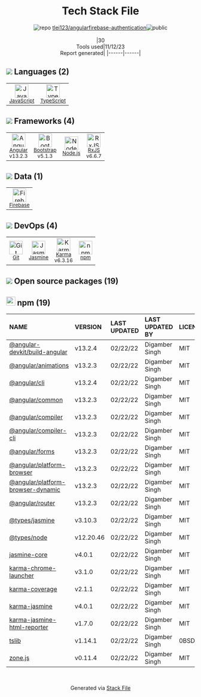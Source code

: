 <!--
--- Readme.md Snippet without images Start ---
## Tech Stack
tlei123/angularfirebase-authentication is built on the following main stack:
- [Firebase](https://firebase.google.com/) – Realtime Backend / API
- [Jasmine](http://jasmine.github.io/) – Javascript Testing Framework
- [Node.js](http://nodejs.org/) – Frameworks (Full Stack)
- [Bootstrap](http://getbootstrap.com/) – Front-End Frameworks
- [JavaScript](https://developer.mozilla.org/en-US/docs/Web/JavaScript) – Languages
- [Karma](http://karma-runner.github.io/) – Browser Testing
- [TypeScript](http://www.typescriptlang.org) – Languages
- [RxJS](http://reactivex.io/rxjs/) – Concurrency Frameworks
- [Angular](https://angular.io) – Javascript MVC Frameworks

Full tech stack [here](/techstack.md)
--- Readme.md Snippet without images End ---

--- Readme.md Snippet with images Start ---
## Tech Stack
tlei123/angularfirebase-authentication is built on the following main stack:
- <img width='25' height='25' src='https://img.stackshare.io/service/116/cZLxNFZS.jpg' alt='Firebase'/> [Firebase](https://firebase.google.com/) – Realtime Backend / API
- <img width='25' height='25' src='https://img.stackshare.io/service/831/7c0b595409af531b9cdeb07f8c513e8b.png' alt='Jasmine'/> [Jasmine](http://jasmine.github.io/) – Javascript Testing Framework
- <img width='25' height='25' src='https://img.stackshare.io/service/1011/n1JRsFeB_400x400.png' alt='Node.js'/> [Node.js](http://nodejs.org/) – Frameworks (Full Stack)
- <img width='25' height='25' src='https://img.stackshare.io/service/1101/C9QJ7V3X.png' alt='Bootstrap'/> [Bootstrap](http://getbootstrap.com/) – Front-End Frameworks
- <img width='25' height='25' src='https://img.stackshare.io/service/1209/javascript.jpeg' alt='JavaScript'/> [JavaScript](https://developer.mozilla.org/en-US/docs/Web/JavaScript) – Languages
- <img width='25' height='25' src='https://img.stackshare.io/service/1420/TidYGd6a.png' alt='Karma'/> [Karma](http://karma-runner.github.io/) – Browser Testing
- <img width='25' height='25' src='https://img.stackshare.io/service/1612/bynNY5dJ.jpg' alt='TypeScript'/> [TypeScript](http://www.typescriptlang.org) – Languages
- <img width='25' height='25' src='https://img.stackshare.io/service/1796/984368.png' alt='RxJS'/> [RxJS](http://reactivex.io/rxjs/) – Concurrency Frameworks
- <img width='25' height='25' src='https://img.stackshare.io/service/3745/cb8U-gL6_400x400.jpg' alt='Angular'/> [Angular](https://angular.io) – Javascript MVC Frameworks

Full tech stack [here](/techstack.md)
--- Readme.md Snippet with images End ---
-->
<div align="center">

# Tech Stack File
![](https://img.stackshare.io/repo.svg "repo") [tlei123/angularfirebase-authentication](https://github.com/tlei123/angularfirebase-authentication)![](https://img.stackshare.io/public_badge.svg "public")
<br/><br/>
|30<br/>Tools used|11/12/23 <br/>Report generated|
|------|------|
</div>

## <img src='https://img.stackshare.io/languages.svg'/> Languages (2)
<table><tr>
  <td align='center'>
  <img width='36' height='36' src='https://img.stackshare.io/service/1209/javascript.jpeg' alt='JavaScript'>
  <br>
  <sub><a href="https://developer.mozilla.org/en-US/docs/Web/JavaScript">JavaScript</a></sub>
  <br>
  <sub></sub>
</td>

<td align='center'>
  <img width='36' height='36' src='https://img.stackshare.io/service/1612/bynNY5dJ.jpg' alt='TypeScript'>
  <br>
  <sub><a href="http://www.typescriptlang.org">TypeScript</a></sub>
  <br>
  <sub></sub>
</td>

</tr>
</table>

## <img src='https://img.stackshare.io/frameworks.svg'/> Frameworks (4)
<table><tr>
  <td align='center'>
  <img width='36' height='36' src='https://img.stackshare.io/service/3745/cb8U-gL6_400x400.jpg' alt='Angular'>
  <br>
  <sub><a href="https://angular.io">Angular</a></sub>
  <br>
  <sub>v13.2.3</sub>
</td>

<td align='center'>
  <img width='36' height='36' src='https://img.stackshare.io/service/1101/C9QJ7V3X.png' alt='Bootstrap'>
  <br>
  <sub><a href="http://getbootstrap.com/">Bootstrap</a></sub>
  <br>
  <sub>v5.1.3</sub>
</td>

<td align='center'>
  <img width='36' height='36' src='https://img.stackshare.io/service/1011/n1JRsFeB_400x400.png' alt='Node.js'>
  <br>
  <sub><a href="http://nodejs.org/">Node.js</a></sub>
  <br>
  <sub></sub>
</td>

<td align='center'>
  <img width='36' height='36' src='https://img.stackshare.io/service/1796/984368.png' alt='RxJS'>
  <br>
  <sub><a href="http://reactivex.io/rxjs/">RxJS</a></sub>
  <br>
  <sub>v6.6.7</sub>
</td>

</tr>
</table>

## <img src='https://img.stackshare.io/databases.svg'/> Data (1)
<table><tr>
  <td align='center'>
  <img width='36' height='36' src='https://img.stackshare.io/service/116/cZLxNFZS.jpg' alt='Firebase'>
  <br>
  <sub><a href="https://firebase.google.com/">Firebase</a></sub>
  <br>
  <sub></sub>
</td>

</tr>
</table>

## <img src='https://img.stackshare.io/devops.svg'/> DevOps (4)
<table><tr>
  <td align='center'>
  <img width='36' height='36' src='https://img.stackshare.io/service/1046/git.png' alt='Git'>
  <br>
  <sub><a href="http://git-scm.com/">Git</a></sub>
  <br>
  <sub></sub>
</td>

<td align='center'>
  <img width='36' height='36' src='https://img.stackshare.io/service/831/7c0b595409af531b9cdeb07f8c513e8b.png' alt='Jasmine'>
  <br>
  <sub><a href="http://jasmine.github.io/">Jasmine</a></sub>
  <br>
  <sub></sub>
</td>

<td align='center'>
  <img width='36' height='36' src='https://img.stackshare.io/service/1420/TidYGd6a.png' alt='Karma'>
  <br>
  <sub><a href="http://karma-runner.github.io/">Karma</a></sub>
  <br>
  <sub>v6.3.16</sub>
</td>

<td align='center'>
  <img width='36' height='36' src='https://img.stackshare.io/service/1120/lejvzrnlpb308aftn31u.png' alt='npm'>
  <br>
  <sub><a href="https://www.npmjs.com/">npm</a></sub>
  <br>
  <sub></sub>
</td>

</tr>
</table>


## <img src='https://img.stackshare.io/group.svg' /> Open source packages (19)</h2>

## <img width='24' height='24' src='https://img.stackshare.io/service/1120/lejvzrnlpb308aftn31u.png'/> npm (19)

|NAME|VERSION|LAST UPDATED|LAST UPDATED BY|LICENSE|VULNERABILITIES|
|:------|:------|:------|:------|:------|:------|
|[@angular-devkit/build-angular](https://www.npmjs.com/@angular-devkit/build-angular)|v13.2.4|02/22/22|Digamber Singh |MIT|N/A|
|[@angular/animations](https://www.npmjs.com/@angular/animations)|v13.2.3|02/22/22|Digamber Singh |MIT|N/A|
|[@angular/cli](https://www.npmjs.com/@angular/cli)|v13.2.4|02/22/22|Digamber Singh |MIT|N/A|
|[@angular/common](https://www.npmjs.com/@angular/common)|v13.2.3|02/22/22|Digamber Singh |MIT|N/A|
|[@angular/compiler](https://www.npmjs.com/@angular/compiler)|v13.2.3|02/22/22|Digamber Singh |MIT|N/A|
|[@angular/compiler-cli](https://www.npmjs.com/@angular/compiler-cli)|v13.2.3|02/22/22|Digamber Singh |MIT|N/A|
|[@angular/forms](https://www.npmjs.com/@angular/forms)|v13.2.3|02/22/22|Digamber Singh |MIT|N/A|
|[@angular/platform-browser](https://www.npmjs.com/@angular/platform-browser)|v13.2.3|02/22/22|Digamber Singh |MIT|N/A|
|[@angular/platform-browser-dynamic](https://www.npmjs.com/@angular/platform-browser-dynamic)|v13.2.3|02/22/22|Digamber Singh |MIT|N/A|
|[@angular/router](https://www.npmjs.com/@angular/router)|v13.2.3|02/22/22|Digamber Singh |MIT|N/A|
|[@types/jasmine](https://www.npmjs.com/@types/jasmine)|v3.10.3|02/22/22|Digamber Singh |MIT|N/A|
|[@types/node](https://www.npmjs.com/@types/node)|v12.20.46|02/22/22|Digamber Singh |MIT|N/A|
|[jasmine-core](https://www.npmjs.com/jasmine-core)|v4.0.1|02/22/22|Digamber Singh |MIT|N/A|
|[karma-chrome-launcher](https://www.npmjs.com/karma-chrome-launcher)|v3.1.0|02/22/22|Digamber Singh |MIT|N/A|
|[karma-coverage](https://www.npmjs.com/karma-coverage)|v2.1.1|02/22/22|Digamber Singh |MIT|N/A|
|[karma-jasmine](https://www.npmjs.com/karma-jasmine)|v4.0.1|02/22/22|Digamber Singh |MIT|N/A|
|[karma-jasmine-html-reporter](https://www.npmjs.com/karma-jasmine-html-reporter)|v1.7.0|02/22/22|Digamber Singh |MIT|N/A|
|[tslib](https://www.npmjs.com/tslib)|v1.14.1|02/22/22|Digamber Singh |0BSD|N/A|
|[zone.js](https://www.npmjs.com/zone.js)|v0.11.4|02/22/22|Digamber Singh |MIT|N/A|

<br/>
<div align='center'>

Generated via [Stack File](https://github.com/apps/stack-file)
